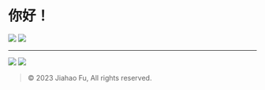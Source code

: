 # 你好！

[![](https://img.shields.io/badge/Notion-公共主页-111111.svg?style=for-the-badge&logo=notion&logoColor=white)](https://beixinti.github.io/beixinti/index.html)
[![](https://img.shields.io/badge/many.link-社交平台-CF245F.svg?style=for-the-badge&logo=linktree&logoColor=white)](https://many.link/beixinti)

---

[![](https://img.shields.io/badge/捐赠-微信支付、支付宝、QQ支付、爱发电-4CAF50.svg?style=for-the-badge)](https://github.com/beixinti/beixinti/blob/main/DONATE.md)
[![](https://img.shields.io/badge/联络-微信、QQ、Telegram、电邮-2196F3.svg?style=for-the-badge)](https://github.com/beixinti/beixinti/blob/main/CONTACT.md)

> © 2023 Jiahao Fu, All rights reserved.  

